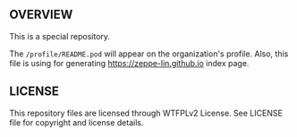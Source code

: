 OVERVIEW
--------
This is a special repository.

The `/profile/README.pod` will appear on the organization's profile.
Also, this file is using for generating <https://zeppe-lin.github.io>
index page.


LICENSE
-------
This repository files are licensed through WTFPLv2 License.
See LICENSE file for copyright and license details.
